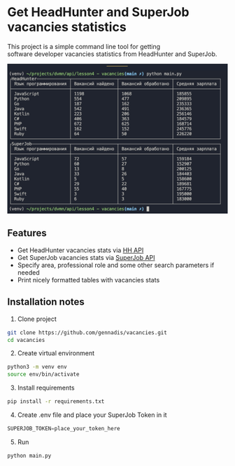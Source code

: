 # Get HeadHunter and SuperJob vacancies statistics

This project is a simple command line tool for getting  
software developer vacancies statistics from HeadHunter and SuperJob.

![Screenshot](Screenshot.png)

## Features
- Get HeadHunter vacancies stats via [HH API](https://github.com/hhru/api/)
- Get SuperJob vacancies stats via [SuperJob API](https://api.superjob.ru/)
- Specify area, professional role and some other search parameters if needed
- Print nicely formatted tables with vacancies stats

## Installation notes
1. Clone project
```bash
git clone https://github.com/gennadis/vacancies.git
cd vacancies
```

2. Create virtual environment
```bash
python3 -m venv env
source env/bin/activate
```

3. Install requirements
```bash
pip install -r requirements.txt
```

4. Create .env file and place your SuperJob Token in it
```python
SUPERJOB_TOKEN=place_your_token_here
```

5. Run
```bash
python main.py
```
